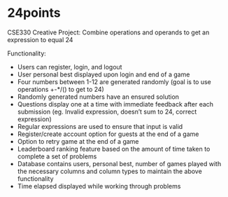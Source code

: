# 24points
CSE330 Creative Project: Combine operations and operands to get an expression to equal 24

Functionality:
- Users can register, login, and logout
- User personal best displayed upon login and end of a game
- Four numbers between 1-12 are generated randomly (goal is to use operations +-*/() to get to 24)
- Randomly generated numbers have an ensured solution
- Questions display one at a time with immediate feedback after each submission (eg. Invalid expression, doesn’t sum to 24, correct expression)
- Regular expressions are used to ensure that input is valid
- Register/create account option for guests at the end of a game
- Option to retry game at the end of a game
- Leaderboard ranking feature based on the amount of time taken to complete a set of problems
- Database contains users, personal best, number of games played with the necessary columns and column types to maintain the above functionality
- Time elapsed displayed while working through problems
